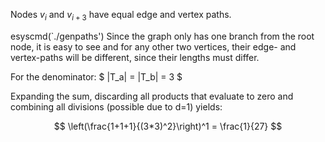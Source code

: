 Nodes $v_i$ and $v_{i+3}$ have equal edge and vertex paths.

esyscmd(`./genpaths')
Since the graph only has one branch from the root node, it is easy to see and for any other two vertices, their edge- and vertex-paths will
be different, since their lengths must differ.

For the denominator: $ |T_a| = |T_b| = 3 $

Expanding the sum, discarding all products that evaluate to zero and combining all divisions (possible due to d=1) yields:

$$ \left(\frac{1+1+1}{(3*3)^2}\right)^1 = \frac{1}{27} $$

